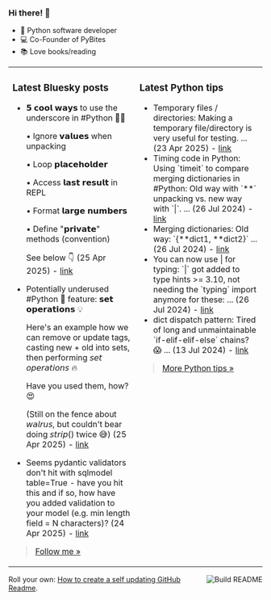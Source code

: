 ### Hi there! 👋

- 🐍 Python software developer
- 💻 Co-Founder of PyBites
- 📚 Love books/reading

<table><tr><td valign="top" width="50%">

### Latest Bluesky posts

<ul>

  <li>
    𝟱 𝗰𝗼𝗼𝗹 𝘄𝗮𝘆𝘀 to use the underscore in #Python 🐍💡

• Ignore 𝘃𝗮𝗹𝘂𝗲𝘀 when unpacking

• Loop 𝗽𝗹𝗮𝗰𝗲𝗵𝗼𝗹𝗱𝗲𝗿

• Access 𝗹𝗮𝘀𝘁 𝗿𝗲𝘀𝘂𝗹𝘁 in REPL

• Format 𝗹𝗮𝗿𝗴𝗲 𝗻𝘂𝗺𝗯𝗲𝗿𝘀

• Define "𝗽𝗿𝗶𝘃𝗮𝘁𝗲" methods (convention)

See below 👇 (25 Apr 2025) - <a href="https://bsky.app/profile/bbelderbos.bsky.social/post/3lnnfd6ukvs2t" target="_blank">link</a>
  </li>

  <li>
    Potentially underused #Python 🐍 feature: 𝘀𝗲𝘁 𝗼𝗽𝗲𝗿𝗮𝘁𝗶𝗼𝗻𝘀 💡 

Here's an example how we can remove or update tags, casting new + old into sets, then performing 𝘴𝘦𝘵 𝘰𝘱𝘦𝘳𝘢𝘵𝘪𝘰𝘯𝘴 🔥

Have you used them, how? 😍

(Still on the fence about 𝘸𝘢𝘭𝘳𝘶𝘴, but couldn't bear doing 𝘴𝘵𝘳𝘪𝘱() twice 😅) (25 Apr 2025) - <a href="https://bsky.app/profile/bbelderbos.bsky.social/post/3lnml5fdrrs2u" target="_blank">link</a>
  </li>

  <li>
    Seems pydantic validators don't hit with sqlmodel table=True - have you hit this and if so, how have you added validation to your model (e.g. min length field = N characters)? (24 Apr 2025) - <a href="https://bsky.app/profile/bbelderbos.bsky.social/post/3lnkbdbe75k2t" target="_blank">link</a>
  </li>

</ul>

> <a href="https://bsky.app/profile/bbelderbos.bsky.social" target="_blank">Follow me &raquo;</a>


</td><td valign="top" width="50%">

### Latest Python tips

<ul>

  <li>
    Temporary files / directories: Making a temporary file/directory is very useful for testing. ... (23 Apr 2025) - <a href="https://github.com/bbelderbos/bobcodesit/blob/main/notes/20250423104954.md" target="_blank">link</a>
  </li>

  <li>
    Timing code in Python: Using `timeit` to compare merging dictionaries in #Python: Old way with `**` unpacking vs. new way with `|`. ... (26 Jul 2024) - <a href="https://github.com/bbelderbos/bobcodesit/blob/main/notes/20240726111622.md" target="_blank">link</a>
  </li>

  <li>
    Merging dictionaries: Old way: `{**dict1, **dict2}` ... (26 Jul 2024) - <a href="https://github.com/bbelderbos/bobcodesit/blob/main/notes/20240726111507.md" target="_blank">link</a>
  </li>

  <li>
    You can now use | for typing: `|` got added to type hints >= 3.10, not needing the `typing` import anymore for these: ... (26 Jul 2024) - <a href="https://github.com/bbelderbos/bobcodesit/blob/main/notes/20240726111223.md" target="_blank">link</a>
  </li>

  <li>
    dict dispatch pattern: Tired of long and unmaintainable `if-elif-elif-else` chains? 😱 ... (13 Jul 2024) - <a href="https://github.com/bbelderbos/bobcodesit/blob/main/notes/20240713105037.md" target="_blank">link</a>
  </li>

</ul>

> <a href="https://github.com/bbelderbos/bobcodesit" target="_blank">More Python tips &raquo;</a>

</td>
</tr></table>

<a href="https://github.com/bbelderbos/bbelderbos/actions" target="_blank"><img src="https://github.com/bbelderbos/bbelderbos/workflows/Daily%20Update/badge.svg" align="right" alt="Build README"></a>Roll your own: <a href="https://pybit.es/articles/how-to-create-a-self-updating-github-readme/" target="_blank">How to create a self updating GitHub Readme</a>.